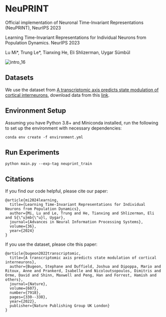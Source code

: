# NeuPRINT
Official implementation of Neuronal Time-Invariant Representations (NeuPRINT), NeurIPS 2023

Learning Time-Invariant Representations for Individual Neurons from Population Dynamics. NeurIPS 2023

Lu Mi*, Trung Le*, Tianxing He, Eli Shlizerman, Uygar Sümbül

![intro_16](https://github.com/lumimim/NeuPRINT/assets/41974416/48e72abb-13af-42cf-87ac-145700024755)

## Datasets
We use the dataset from [A transcriptomic axis predicts state modulation of cortical interneurons](https://www.nature.com/articles/s41586-022-04915-7), download data from this [link](https://figshare.com/articles/dataset/A_transcriptomic_axis_predicts_state_modulation_of_cortical_interneurons/19448531).

## Environment Setup
Assuming you have Python 3.8+ and Miniconda installed, run the following to set up the environment with necessary dependencies:
```
conda env create -f environment.yml
```

## Run Experiments

```
python main.py --exp-tag neuprint_train
```

## Citations
If you find our code helpful, please cite our paper:

```
@article{mi2024learning,
  title={Learning Time-Invariant Representations for Individual Neurons from Population Dynamics},
  author={Mi, Lu and Le, Trung and He, Tianxing and Shlizerman, Eli and S{\"u}mb{\"u}l, Uygar},
  journal={Advances in Neural Information Processing Systems},
  volume={36},
  year={2024}
}
```
If you use the dataset, please cite this paper:

```
@article{bugeon2022transcriptomic,
  title={A transcriptomic axis predicts state modulation of cortical interneurons},
  author={Bugeon, Stephane and Duffield, Joshua and Dipoppa, Mario and Ritoux, Anne and Prankerd, Isabelle and Nicoloutsopoulos, Dimitris and Orme, David and Shinn, Maxwell and Peng, Han and Forrest, Hamish and others},
  journal={Nature},
  volume={607},
  number={7918},
  pages={330--338},
  year={2022},
  publisher={Nature Publishing Group UK London}
}
```

